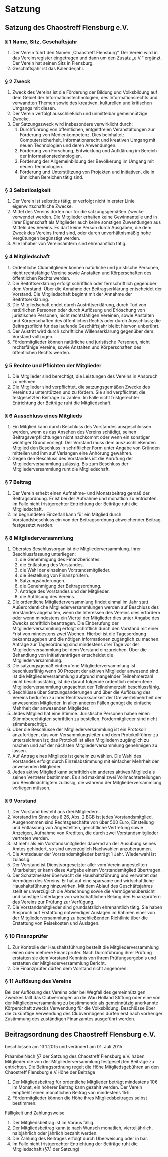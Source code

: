 ---
---

# Satzung

## Satzung des Chaostreff Flensburg e.V.

### § 1 Name, Sitz, Geschäftsjahr

1. Der Verein führt den Namen „Chaostreff Flensburg“. Der Verein wird in das Vereinsregister eingetragen und dann um den Zusatz „e.V.“ ergänzt. Der Verein hat seinen Sitz in Flensburg.   
2. Geschäftsjahr ist das Kalenderjahr.

### § 2 Zweck

1. Zweck des Vereins ist die Förderung der Bildung und Volksbildung auf dem Gebiet der Informationstechnologien, des Informationsrechts und verwandten Themen sowie des kreativen, kulturellen und kritischen Umgangs mit diesen.
2. Der Verein verfolgt ausschließlich und unmittelbar gemeinnützige Zwecke.
3. Der Satzungszweck wird insbesondere verwirklicht durch:
    1. Durchführung von öffentlichen, entgeltfreien Veranstaltungen zur Förderung von Medienkompetenz. Dies beinhaltet: Computersicherheit, Informationsrecht und kreativen Umgang mit neuen Technologien und deren Anwendungen.
    2. Förderung von Forschung, Entwicklung und Aufklärung im Bereich der Informationstechnologien.
    3. Förderung der Allgemeinbildung der Bevölkerung im Umgang mit neuen Technologien.
    4. Förderung und Unterstützung von Projekten und Initiativen, die in ähnlichen Bereichen tätig sind.

### § 3 Selbstlosigkeit

1. Der Verein ist selbstlos tätig; er verfolgt nicht in erster Linie eigenwirtschaftliche Zwecke.
2. Mittel des Vereins dürfen nur für die satzungsgemäßen Zwecke verwendet werden. Die Mitglieder erhalten keine Gewinnanteile und in ihrer Eigenschaft als Mitglieder auch keine sonstigen Zuwendungen aus Mitteln des Vereins. Es darf keine Person durch Ausgaben, die dem    Zweck des Vereins fremd sind, oder durch unverhältnismäßig hohe Vergütungen begünstigt werden.
3. Alle Inhaber von Vereinsämtern sind ehrenamtlich tätig.

### § 4 Mitgliedschaft

1. Ordentliche Clubmitglieder können natürliche und juristische Personen, nicht rechtsfähige Vereine sowie Anstalten und Körperschaften des öffentlichen Rechts werden.
2. Die Beitrittserklärung erfolgt schriftlich oder fernschriftlich gegenüber dem Vorstand. Über die Annahme der Beitragserklärung entscheidet der Vorstand. Die Mitgliedschaft beginnt mit der Annahme der Beitrittserklärung.
3. Die Mitgliedschaft endet durch Austrittserklärung, durch Tod von natürlichen Personen oder durch Auflösung und Erlöschung von juristischen Personen, nicht rechtsfähigen Vereinen, sowie Anstalten und Körperschaften des öffentlichen Rechts oder durch Ausschluss; die Beitragspflicht für das laufende Geschäftsjahr bleibt hiervon unberührt.
4. Der Austritt wird durch schriftliche Willenserklärung gegenüber dem Vorstand vollzogen.
5. Fördermitglieder können natürliche und juristische Personen, nicht rechtsfähige Vereine, sowie Anstalten und Körperschaften des öffentlichen Rechts werden.

### § 5 Rechte und Pflichten der Mitglieder

1. Die Mitglieder sind berechtigt, die Leistungen des Vereins in Anspruch zu nehmen.
2. Die Mitglieder sind verpflichtet, die satzungsgemäßen Zwecke des Vereins zu unterstützen und zu fördern. Sie sind verpflichtet, die festgesetzten Beiträge zu zahlen. Im Falle nicht fristgerechter Entrichtung der Beiträge ruht die Mitgliedschaft.

### § 6 Ausschluss eines Mitglieds

1. Ein Mitglied kann durch Beschluss des Vorstandes ausgeschlossen werden, wenn es das Ansehen des Vereins schädigt, seinen Beitragsverpflichtungen nicht nachkommt oder wenn ein sonstiger wichtiger Grund vorliegt. Der Vorstand muss dem auszuschließenden Mitglied den Beschluss in schriftlicher Form unter Angabe von Gründen mitteilen und ihm auf Verlangen eine Anhörung gewähren.
2. Gegen den Beschluss des Vorstandes ist die Anrufung der Mitgliederversammlung zulässig. Bis zum Beschluss der Mitgliederversammlung ruht die Mitgliedschaft.

### § 7 Beitrag

1. Der Verein erhebt einen Aufnahme- und Monatsbeitrag gemäß der Beitragsordnung. Er ist bei der Aufnahme und monatlich zu entrichten. Im Falle nicht fristgerechter Entrichtung der Beiträge ruht die Mitgliedschaft.
2. Im begründeten Einzelfall kann für ein Mitglied durch Vorstandsbeschluss ein von der Beitragsordnung abweichender Beitrag festgesetzt werden.

### § 8 Mitgliederversammlung

1. Oberstes Beschlussorgan ist die Mitgliederversammlung. Ihrer Beschlussfassung unterliegen:
    1. die Genehmigung des Finanzberichtes.
    2. die Entlastung des Vorstandes.
    3. die Wahl der einzelnen Vorstandsmitglieder.
    4. die Bestellung von Finanzprüfern.
    5. Satzungsänderungen.
    6. die Genehmigung der Beitragsordnung.
    7. Anträge des Vorstandes und der Mitglieder.
    8. die Auflösung des Vereins.
2. Die ordentliche Mitgliederversammlung findet einmal im Jahr statt. Außerordentliche Mitgliederversammlungen werden auf Beschluss des Vorstandes abgehalten, wenn die Interessen des Vereins dies erfordern oder wenn mindestens ein Viertel der Mitglieder dies unter Angabe des Zwecks schriftlich beantragen. Die Einberufung der Mitgliederversammlung erfolgt schriftlich durch den Vorstand mit einer Frist von mindestens zwei Wochen. Hierbei ist die Tagesordnung bekanntzugeben und die nötigen Informationen zugänglich zu machen. Anträge zur Tagesordnung sind mindestens drei Tage vor der Mitgliederversammlung bei dem Vorstand einzureichen. Über die Behandlung von Initiativanträgen entscheidet die Mitgliederversammlung.
3. Die satzungsgemäß einberufene Mitgliederversammlung ist beschlussfähig wenn 30 Prozent der aktiven Mitglieder anwesend sind. Ist die Mitgliederversammlung aufgrund mangelnder Teilnehmerzahl nicht beschlussfähig, ist die darauf folgende ordentlich einberufene Mitgliederversammlung ungeachtet der Teilnehmerzahl beschlussfähig.
4. Beschlüsse über Satzungsänderungen und über die Auflösung des Vereins bedürfen zu ihrer Rechtswirksamkeit der Dreiviertelmehrheit der anwesenden Mitglieder. In allen anderen Fällen genügt die einfache Mehrheit der anwesenden Mitglieder.
5. Jedes Mitglied hat eine Stimme. Juristische Personen haben einen Stimmberechtigten schriftlich zu bestellen. Fördermitglieder sind nicht stimmberechtigt.
6. Über die Beschlüsse der Mitgliederversammlung ist ein Protokoll anzufertigen, das vom Versammlungsleiter und dem Protokollführer zu unterzeichnen ist; das Protokoll ist allen Mitgliedern zugänglich zu machen und auf der nächsten Mitgliederversammlung genehmigen zu lassen.
7. Auf Antrag eines Mitglieds ist geheim zu wählen. Die Wahl des Vorstandes erfolgt durch Einzelabstimmung mit einfacher Mehrheit der anwesenden Mitglieder.
8. Jedes aktive Mitglied kann schriftlich ein anderes aktives Mitglied als seinen Vertreter bestimmen. Es sind maximal zwei Vollmachterteilungen pro Bevollmächtigtem zulässig, die während der Mitgliederversammlung vorliegen müssen.

### § 9 Vorstand

1. Der Vorstand besteht aus drei Mitgliedern.
2. Vorstand im Sinne des § 26, Abs. 2 BGB ist jedes Vorstandsmitglied. Ausgenommen sind Rechtsgeschäfte von über 500 Euro, Einstellung und Entlassung von Angestellten, gerichtliche Vertretung sowie Anzeigen, Aufnahme von Krediten, die durch zwei Vorstandsmitglieder vertreten werden.
3. Ist mehr als ein Vorstandsmitglieder dauernd an der Ausübung seines Amtes gehindert, so sind unverzüglich Nachwahlen anzuberaumen.
4. Die Amtsdauer der Vorstandsmitglieder beträgt 1 Jahr. Wiederwahl ist zulässig.
5. Der Vorstand ist Dienstvorgesetzter aller vom Verein angestellten Mitarbeiter; er kann diese Aufgabe einem Vorstandsmitglied übertragen.
6. Der Schatzmeister überwacht die Haushaltsführung und verwaltet das Vermögen des Vereins. Er hat auf eine sparsame und wirtschaftliche Haushaltsführung hinzuwirken. Mit dem Ablauf des Geschäftsjahres stellt er unverzüglich die Abrechnung sowie die Vermögensübersicht und sonstige Unterlagen von wirtschaftlichen Belang den Finanzprüfern des Vereins zur Prüfung zur Verfügung.
7. Die Vorstandsmitglieder sind grundsätzlich ehrenamtlich tätig. Sie haben Anspruch auf Erstattung notwendiger Auslagen im Rahmen einer von der Mitgliederversammlung zu beschließenden Richtlinie über die Erstattung von Reisekosten und Auslagen.

### § 10 Finanzprüfer

1. Zur Kontrolle der Haushaltsführung bestellt die Mitgliederversammlung einen oder mehrere Finanzprüfer. Nach Durchführung ihrer Prüfung erstatten sie dem Vorstand Kenntnis von ihrem Prüfungsergebnis und erstatten der Mitgliederversammlung Bericht.
2. Die Finanzprüfer dürfen dem Vorstand nicht angehören.

### § 11 Auflösung des Vereins

Bei der Auflösung des Vereins oder bei Wegfall des gemeinnützigen Zweckes fällt das Clubvermögen an die Wau Holland Stiftung oder eine von der Mitgliederversammlung zu bestimmende als gemeinnützig anerkannte Körperschaft zwecks Verwendung für die Volksbildung. Beschlüsse über die zukünftige Verwendung des Clubvermögens dürfen erst nach vorheriger Zustimmung des zuständigen Finanzamtes ausgeführt werden.

## Beitragsordnung des Chaostreff Flensburg e.V.

beschlossen am 13.1.2015 und verändert am 01. Juli 2015

PräambelNach §7 der Satzung des Chaostreff Flensburg e.V. haben Mitglieder die von der Mitgliederversammlung festgesetzten Beiträge zu entrichten. Die Beitragsordnung regelt die Höhe Mitgliedsgebühren an den Chaostreff Flensburg e.V.Höhe der Beiträge

1. Der Mitgliedsbeitrag für ordentliche Mitglieder beträgt mindestens 10€ im Monat, ein höherer Beitrag kann gezahlt werden. Der Verein empfiehlt einen monatlichen Beitrag von mindestens 15€.
2. Fördermitglieder können die Höhe ihres Mitgliedsbeitrages selbst bestimmen.

Fälligkeit und Zahlungsweise

1. Der Mitgliedsbeitrag ist im Voraus fällig.
2. Der Mitgliedsbeitrag kann je nach Wunsch monatlich, vierteljährlich, halbjährlich oder jährlich bezahlt werden.
3. Die Zahlung des Beitrages erfolgt durch Überweisung oder in bar.
4. Im Falle nicht fristgerechter Entrichtung der Beiträge ruht die Mitgliedschaft (§7.1 der Satzung)
